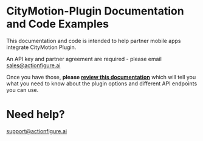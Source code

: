 # CityMotion-Plugin Documentation and Code Examples

This documentation and code is intended to help partner mobile apps integrate CityMotion Plugin. 

An API key and partner agreement are required - please email sales@actionfigure.ai

Once you have those, **please [review this documentation](https://github.com/TransitScreen/CityMotion-Webview/blob/master/Documentation/CityMotion-Plugin-Documentation.md)** which will tell you what you need to know about the plugin options and different API endpoints you can use.

# Need help?
support@actionfigure.ai
